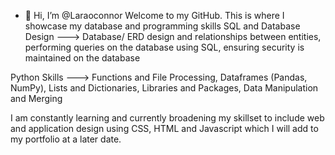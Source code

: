 - 👋 Hi, I’m @Laraoconnor
Welcome to my GitHub.
This is where I showcase my database and programming skills 
SQL and Database Design ---> Database/ ERD design and relationships between entities, performing queries on the database using SQL, ensuring security is maintained on the database 

Python Skills ---> Functions and File Processing, Dataframes (Pandas, NumPy), Lists and Dictionaries, Libraries and Packages, Data Manipulation and Merging

I am constantly learning and currently broadening my skillset to include web and application design using CSS, HTML and Javascript which I will add to my portfolio at a later date.
